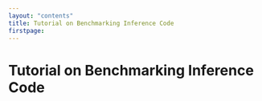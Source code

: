 ```yaml
---
layout: "contents"
title: Tutorial on Benchmarking Inference Code
firstpage:
---
```


# Tutorial on Benchmarking Inference Code
